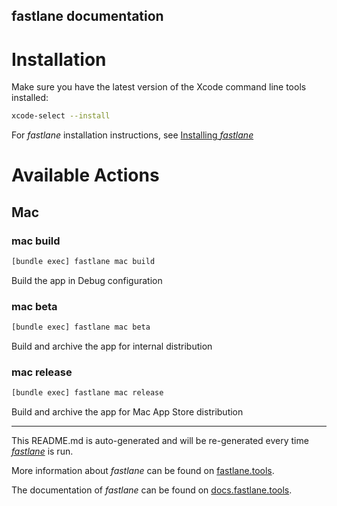 fastlane documentation
----

# Installation

Make sure you have the latest version of the Xcode command line tools installed:

```sh
xcode-select --install
```

For _fastlane_ installation instructions, see [Installing _fastlane_](https://docs.fastlane.tools/#installing-fastlane)

# Available Actions

## Mac

### mac build

```sh
[bundle exec] fastlane mac build
```

Build the app in Debug configuration

### mac beta

```sh
[bundle exec] fastlane mac beta
```

Build and archive the app for internal distribution

### mac release

```sh
[bundle exec] fastlane mac release
```

Build and archive the app for Mac App Store distribution

----

This README.md is auto-generated and will be re-generated every time [_fastlane_](https://fastlane.tools) is run.

More information about _fastlane_ can be found on [fastlane.tools](https://fastlane.tools).

The documentation of _fastlane_ can be found on [docs.fastlane.tools](https://docs.fastlane.tools).
